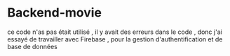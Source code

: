 # Backend-movie
ce code n'as pas était utilisé , il y avait des erreurs dans le code , donc j'ai essayé de travailler avec Firebase , pour la gestion d'authentification et de base de données  

